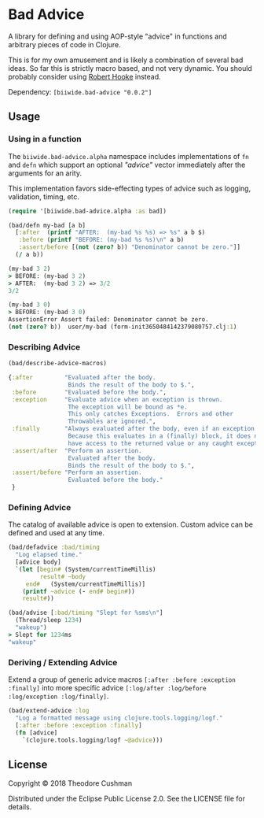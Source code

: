 # Bad Advice

A library for defining and using AOP-style "advice" in functions
and arbitrary pieces of code in Clojure.

This is for my own amusement and is likely a combination of several bad
ideas.  So far this is strictly macro based, and not very dynamic.  You
should probably consider using [Robert Hooke](https://github.com/technomancy/robert-hooke) instead.

Dependency: `[biiwide.bad-advice "0.0.2"]`

## Usage
### Using in a function
The `biiwide.bad-advice.alpha` namespace includes implementations of `fn` and `defn`
which support an optional _"advice"_ vector immediately after the arguments for an
arity.

This implementation favors side-effecting types of advice such as logging,
validation, timing, etc.

```clj
(require '[biiwide.bad-advice.alpha :as bad])

(bad/defn my-bad [a b]
  [:after  (printf "AFTER:  (my-bad %s %s) => %s" a b $)
   :before (printf "BEFORE: (my-bad %s %s)\n" a b)
   :assert/before [(not (zero? b)) "Denominator cannot be zero."]]
  (/ a b))

(my-bad 3 2)
> BEFORE: (my-bad 3 2)
> AFTER:  (my-bad 3 2) => 3/2
3/2

(my-bad 3 0)
> BEFORE: (my-bad 3 0)
AssertionError Assert failed: Denominator cannot be zero.
(not (zero? b))  user/my-bad (form-init3650484142379080757.clj:1)
```

### Describing Advice
```clj
(bad/describe-advice-macros)

{:after         "Evaluated after the body.
                 Binds the result of the body to $.",
 :before        "Evaluated before the body.",
 :exception     "Evaluate advice when an exception is thrown.
                 The exception will be bound as *e.
                 This only catches Exceptions.  Errors and other
                 Throwables are ignored.",
 :finally       "Always evaluated after the body, even if an exception is thrown.
                 Because this evaluates in a (finally) block, it does not
                 have access to the returned value or any caught exceptions.",
 :assert/after  "Perform an assertion.
                 Evaluated after the body.
                 Binds the result of the body to $.",
 :assert/before "Perform an assertion.
                 Evaluated before the body."
 }
```

### Defining Advice
The catalog of available advice is open to extension.  Custom advice can
be defined and used at any time.

```clj
(bad/defadvice :bad/timing
  "Log elapsed time."
  [advice body]
  `(let [begin# (System/currentTimeMillis)
         result# ~body
	 end#   (System/currentTimeMillis)]
    (printf ~advice (- end# begin#))
    result#))

(bad/advise [:bad/timing "Slept for %sms\n"]
  (Thread/sleep 1234)
  "wakeup")
> Slept for 1234ms
"wakeup"
```

### Deriving / Extending Advice
Extend a group of generic advice macros `[:after :before :exception :finally]`
into more specific advice `[:log/after :log/before :log/exception :log/finally]`.

```clj
(bad/extend-advice :log
  "Log a formatted message using clojure.tools.logging/logf."
  [:after :before :exception :finally]
  (fn [advice]
    `(clojure.tools.logging/logf ~@advice)))
```

## License

Copyright © 2018 Theodore Cushman

Distributed under the Eclipse Public License 2.0. See the LICENSE file for details.
